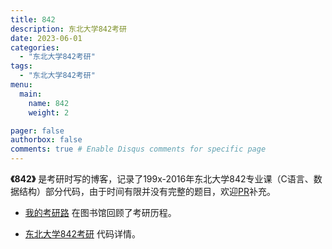 ```yaml
---
title: 842
description: 东北大学842考研
date: 2023-06-01
categories:
  - "东北大学842考研"
tags:
  - "东北大学842考研"
menu:
  main:
    name: 842
    weight: 2

pager: false
authorbox: false
comments: true # Enable Disqus comments for specific page
---
```


**《842》** 是考研时写的博客，记录了199x-2016年东北大学842专业课（C语言、数据结构）部分代码，由于时间有限并没有完整的题目，欢迎[PR](https://github.com/wanglinteng/wanglinteng.github.io/pulls)补充。


+ [我的考研路](https://wanglinteng.github.io/post/我的考研路/) 在图书馆回顾了考研历程。


+ [东北大学842考研](https://wanglinteng.github.io/categories/东北大学842考研/) 代码详情。